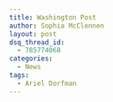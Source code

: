 ```yaml
---
title: Washington Post
author: Sophia McClennen
layout: post
dsq_thread_id:
  - 785774068
categories:
  - News
tags:
  - Ariel Dorfman
---
```

